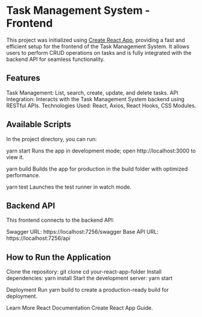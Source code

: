 # Task Management System - Frontend
  This project was initialized using [Create React App](https://github.com/facebook/create-react-app), providing a fast and efficient setup for the frontend of the Task Management System. It allows users to perform CRUD operations on tasks and is fully integrated with the backend API for seamless functionality.


## Features
  Task Management: List, search, create, update, and delete tasks.
  API Integration: Interacts with the Task Management System backend using RESTful APIs.
  Technologies Used: React, Axios, React Hooks, CSS Modules.

## Available Scripts
  In the project directory, you can run:

  yarn start
  Runs the app in development mode; open http://localhost:3000 to view it.

  yarn build
  Builds the app for production in the build folder with optimized performance.

  yarn test
  Launches the test runner in watch mode.

## Backend API
This frontend connects to the backend API:

Swagger URL: https://localhost:7256/swagger
Base API URL: https://localhost:7256/api

## How to Run the Application
  Clone the repository:
    git clone <repository-url>
    cd your-react-app-folder
  Install dependencies:
    yarn install
  Start the development server:
    yarn start

Deployment
Run yarn build to create a production-ready build for deployment.

Learn More
React Documentation
Create React App Guide.
